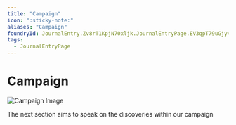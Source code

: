 ```yaml
---
title: "Campaign"
icon: ":sticky-note:"
aliases: "Campaign"
foundryId: JournalEntry.Zv8rT1KpjN70xljk.JournalEntryPage.EV3qpT79uGjy4l5H
tags:
  - JournalEntryPage
---
```


# Campaign
![Campaign Image](/media/campaign.jpg)

The next section aims to speak on the discoveries within our campaign
